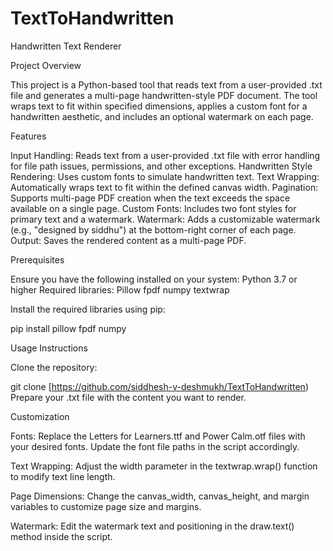 # TextToHandwritten
Handwritten Text Renderer

Project Overview

This project is a Python-based tool that reads text from a user-provided .txt file and generates a multi-page handwritten-style PDF document. The tool wraps text to fit within specified dimensions, applies a custom font for a handwritten aesthetic, and includes an optional watermark on each page.

Features

Input Handling: Reads text from a user-provided .txt file with error handling for file path issues, permissions, and other exceptions.
Handwritten Style Rendering: Uses custom fonts to simulate handwritten text.
Text Wrapping: Automatically wraps text to fit within the defined canvas width.
Pagination: Supports multi-page PDF creation when the text exceeds the space available on a single page.
Custom Fonts: Includes two font styles for primary text and a watermark.
Watermark: Adds a customizable watermark (e.g., "designed by siddhu") at the bottom-right corner of each page.
Output: Saves the rendered content as a multi-page PDF.

Prerequisites

Ensure you have the following installed on your system:
Python 3.7 or higher
Required libraries:
 Pillow
 fpdf
 numpy
 textwrap

Install the required libraries using pip:

pip install pillow fpdf numpy

Usage Instructions

Clone the repository:

git clone [https://github.com/siddhesh-v-deshmukh/TextToHandwritten)
Prepare your .txt file with the content you want to render.

Customization

Fonts: Replace the Letters for Learners.ttf and Power Calm.otf files with your desired fonts. Update the font file paths in the script accordingly.

Text Wrapping: Adjust the width parameter in the textwrap.wrap() function to modify text line length.

Page Dimensions: Change the canvas_width, canvas_height, and margin variables to customize page size and margins.

Watermark: Edit the watermark text and positioning in the draw.text() method inside the script.
